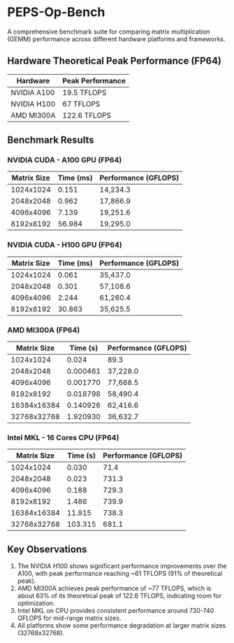 # PEPS-Op-Bench

A comprehensive benchmark suite for comparing matrix multiplication (GEMM) performance across different hardware platforms and frameworks.

## Hardware Theoretical Peak Performance (FP64)

| Hardware    | Peak Performance |
|------------|------------------|
| NVIDIA A100 | 19.5 TFLOPS     |
| NVIDIA H100 | 67 TFLOPS       |
| AMD MI300A  | 122.6 TFLOPS    |

## Benchmark Results

### NVIDIA CUDA - A100 GPU (FP64)

| Matrix Size | Time (ms) | Performance (GFLOPS) |
|------------|-----------|---------------------|
| 1024x1024  | 0.151     | 14,234.3           |
| 2048x2048  | 0.962     | 17,866.9           |
| 4096x4096  | 7.139     | 19,251.6           |
| 8192x8192  | 56.984    | 19,295.0           |

### NVIDIA CUDA - H100 GPU (FP64)

| Matrix Size | Time (ms) | Performance (GFLOPS) |
|------------|-----------|---------------------|
| 1024x1024  | 0.061     | 35,437.0           |
| 2048x2048  | 0.301     | 57,108.6           |
| 4096x4096  | 2.244     | 61,260.4           |
| 8192x8192  | 30.863    | 35,625.5           |

### AMD MI300A (FP64)

| Matrix Size   | Time (s)  | Performance (GFLOPS) |
|--------------|-----------|---------------------|
| 1024x1024    | 0.024     | 89.3               |
| 2048x2048    | 0.000461  | 37,228.0           |
| 4096x4096    | 0.001770  | 77,668.5           |
| 8192x8192    | 0.018798  | 58,490.4           |
| 16384x16384  | 0.140926  | 62,416.6           |
| 32768x32768  | 1.920930  | 36,632.7           |

### Intel MKL - 16 Cores CPU (FP64)

| Matrix Size   | Time (s)  | Performance (GFLOPS) |
|--------------|-----------|---------------------|
| 1024x1024    | 0.030     | 71.4               |
| 2048x2048    | 0.023     | 731.3              |
| 4096x4096    | 0.188     | 729.3              |
| 8192x8192    | 1.486     | 739.9              |
| 16384x16384  | 11.915    | 738.3              |
| 32768x32768  | 103.315   | 681.1              |

## Key Observations

1. The NVIDIA H100 shows significant performance improvements over the A100, with peak performance reaching ~61 TFLOPS (91% of theoretical peak).
2. AMD MI300A achieves peak performance of ~77 TFLOPS, which is about 63% of its theoretical peak of 122.6 TFLOPS, indicating room for optimization.
3. Intel MKL on CPU provides consistent performance around 730-740 GFLOPS for mid-range matrix sizes.
4. All platforms show some performance degradation at larger matrix sizes (32768x32768).